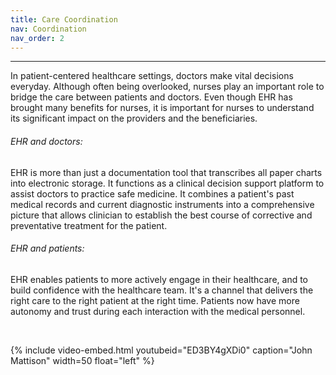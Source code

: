 ```yaml
---
title: Care Coordination
nav: Coordination
nav_order: 2
---
```


----------------

<p>In patient-centered healthcare settings, doctors make vital decisions everyday. Although often being overlooked, nurses play an important role to bridge the care between patients and doctors. Even though EHR has brought many benefits for nurses, it is important for nurses to understand its significant impact on the providers and the beneficiaries.</p>

###### EHR and doctors:
<p>EHR is more than just a documentation tool that transcribes all paper charts into electronic storage. It functions as a clinical decision support platform to assist doctors to practice safe medicine. It combines a patient's past medical records and current diagnostic instruments into a comprehensive picture that allows clinician to establish the best course of corrective and preventative treatment for the patient.</p>


###### EHR and patients:
<p>EHR enables patients to more actively engage in their healthcare, and to build confidence with the healthcare team. It's a channel that delivers the right care to the right patient at the right time. Patients now have more autonomy and trust during each interaction with the medical personnel.</p>
<br />


{% include video-embed.html youtubeid="ED3BY4gXDi0" caption="John Mattison" width=50 float="left" %}

